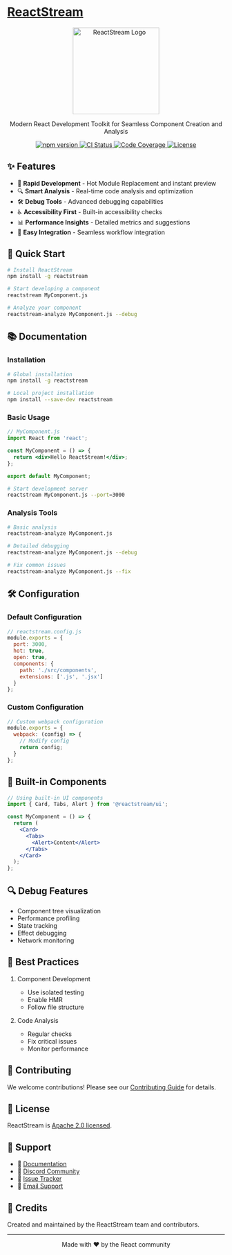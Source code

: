 # [ReactStream](http://www.reactstream.com)

<p align="center">
  <img src="./docs/assets/logo.svg" alt="ReactStream Logo" width="200"/>
</p>

<p align="center">
  Modern React Development Toolkit for Seamless Component Creation and Analysis
</p>

<p align="center">
  <a href="https://www.npmjs.com/package/reactstream">
    <img src="https://img.shields.io/npm/v/reactstream.svg" alt="npm version" />
  </a>
  <a href="https://github.com/reactstream/reactstream/actions">
    <img src="https://github.com/reactstream/reactstream/workflows/CI/badge.svg" alt="CI Status" />
  </a>
  <a href="https://codecov.io/gh/reactstream/reactstream">
    <img src="https://codecov.io/gh/reactstream/reactstream/branch/main/graph/badge.svg" alt="Code Coverage" />
  </a>
  <a href="https://github.com/reactstream/reactstream/blob/main/LICENSE">
    <img src="https://img.shields.io/npm/l/reactstream.svg" alt="License" />
  </a>
</p>

## ✨ Features

- 🚀 **Rapid Development** - Hot Module Replacement and instant preview
- 🔍 **Smart Analysis** - Real-time code analysis and optimization
- 🛠️ **Debug Tools** - Advanced debugging capabilities
- ♿ **Accessibility First** - Built-in accessibility checks
- 📊 **Performance Insights** - Detailed metrics and suggestions
- 🔄 **Easy Integration** - Seamless workflow integration

## 🚀 Quick Start

```bash
# Install ReactStream
npm install -g reactstream

# Start developing a component
reactstream MyComponent.js

# Analyze your component
reactstream-analyze MyComponent.js --debug
```

## 📚 Documentation

### Installation

```bash
# Global installation
npm install -g reactstream

# Local project installation
npm install --save-dev reactstream
```

### Basic Usage

```jsx
// MyComponent.js
import React from 'react';

const MyComponent = () => {
  return <div>Hello ReactStream!</div>;
};

export default MyComponent;
```

```bash
# Start development server
reactstream MyComponent.js --port=3000
```

### Analysis Tools

```bash
# Basic analysis
reactstream-analyze MyComponent.js

# Detailed debugging
reactstream-analyze MyComponent.js --debug

# Fix common issues
reactstream-analyze MyComponent.js --fix
```

## 🛠️ Configuration

### Default Configuration
```javascript
// reactstream.config.js
module.exports = {
  port: 3000,
  hot: true,
  open: true,
  components: {
    path: './src/components',
    extensions: ['.js', '.jsx']
  }
};
```

### Custom Configuration
```javascript
// Custom webpack configuration
module.exports = {
  webpack: (config) => {
    // Modify config
    return config;
  }
};
```

## 🧩 Built-in Components

```jsx
// Using built-in UI components
import { Card, Tabs, Alert } from '@reactstream/ui';

const MyComponent = () => {
  return (
    <Card>
      <Tabs>
        <Alert>Content</Alert>
      </Tabs>
    </Card>
  );
};
```

## 🔍 Debug Features

- Component tree visualization
- Performance profiling
- State tracking
- Effect debugging
- Network monitoring

## 🎯 Best Practices

1. Component Development
    - Use isolated testing
    - Enable HMR
    - Follow file structure

2. Code Analysis
    - Regular checks
    - Fix critical issues
    - Monitor performance

## 🤝 Contributing

We welcome contributions! Please see our [Contributing Guide](CONTRIBUTING.md) for details.

## 📄 License

ReactStream is [Apache 2.0 licensed](LICENSE).

## 🙋 Support

- 📖 [Documentation](https://reactstream.dev/docs)
- 💬 [Discord Community](https://discord.gg/reactstream)
- 🐛 [Issue Tracker](https://github.com/reactstream/reactstream/issues)
- 📧 [Email Support](support@reactstream.dev)

## 🌟 Credits

Created and maintained by the ReactStream team and contributors.

---

<p align="center">
  Made with ❤️ by the React community
</p>
